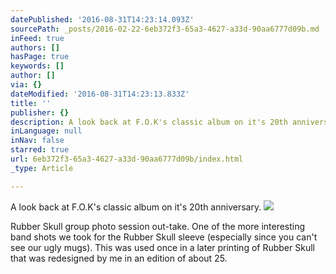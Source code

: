 ```yaml
---
datePublished: '2016-08-31T14:23:14.093Z'
sourcePath: _posts/2016-02-22-6eb372f3-65a3-4627-a33d-90aa6777d09b.md
inFeed: true
authors: []
hasPage: true
keywords: []
author: []
via: {}
dateModified: '2016-08-31T14:23:13.833Z'
title: ''
publisher: {}
description: A look back at F.O.K's classic album on it's 20th anniversary.
inLanguage: null
inNav: false
starred: true
url: 6eb372f3-65a3-4627-a33d-90aa6777d09b/index.html
_type: Article

---
```

A look back at F.O.K's classic album on it's 20th anniversary.
![](https://s3-us-west-2.amazonaws.com/the-grid-img/p/0cabb4b034504258a43f08078bdb673e2dc68d65.jpg)

Rubber Skull group photo session out-take. One of the more interesting band shots we took for the Rubber Skull sleeve (especially since you can't see our ugly mugs). This was used once in a later printing of Rubber Skull that was redesigned by me in an edition of about 25\.
